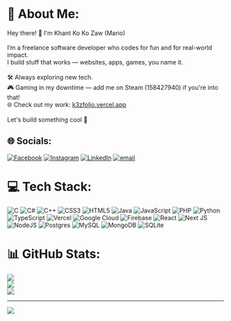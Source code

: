 # 💫 About Me:
Hey there! 👋 I'm Khant Ko Ko Zaw (Mario)<br><br>I’m a freelance software developer who codes for fun and for real-world impact.<br>I build stuff that works — websites, apps, games, you name it.<br><br>🛠️ Always exploring new tech.  <br>🎮 Gaming in my downtime — add me on Steam (158427940) if you're into that!  <br>🌐 Check out my work: [k3zfolio.vercel.app](https://k3zfolio.vercel.app/)<br><br>Let's build something cool 🚀<br>


## 🌐 Socials:
[![Facebook](https://img.shields.io/badge/Facebook-%231877F2.svg?logo=Facebook&logoColor=white)](https://facebook.com/khantko.kozaw.37) [![Instagram](https://img.shields.io/badge/Instagram-%23E4405F.svg?logo=Instagram&logoColor=white)](https://instagram.com/khantko.kozaw.37) [![LinkedIn](https://img.shields.io/badge/LinkedIn-%230077B5.svg?logo=linkedin&logoColor=white)](https://linkedin.com/in/khantkokozaw38) [![email](https://img.shields.io/badge/Email-D14836?logo=gmail&logoColor=white)](mailto:khantkokozawwork@gmail.com) 

# 💻 Tech Stack:
![C](https://img.shields.io/badge/c-%2300599C.svg?style=flat-square&logo=c&logoColor=white) ![C#](https://img.shields.io/badge/c%23-%23239120.svg?style=flat-square&logo=csharp&logoColor=white) ![C++](https://img.shields.io/badge/c++-%2300599C.svg?style=flat-square&logo=c%2B%2B&logoColor=white) ![CSS3](https://img.shields.io/badge/css3-%231572B6.svg?style=flat-square&logo=css3&logoColor=white) ![HTML5](https://img.shields.io/badge/html5-%23E34F26.svg?style=flat-square&logo=html5&logoColor=white) ![Java](https://img.shields.io/badge/java-%23ED8B00.svg?style=flat-square&logo=openjdk&logoColor=white) ![JavaScript](https://img.shields.io/badge/javascript-%23323330.svg?style=flat-square&logo=javascript&logoColor=%23F7DF1E) ![PHP](https://img.shields.io/badge/php-%23777BB4.svg?style=flat-square&logo=php&logoColor=white) ![Python](https://img.shields.io/badge/python-3670A0?style=flat-square&logo=python&logoColor=ffdd54) ![TypeScript](https://img.shields.io/badge/typescript-%23007ACC.svg?style=flat-square&logo=typescript&logoColor=white) ![Vercel](https://img.shields.io/badge/vercel-%23000000.svg?style=flat-square&logo=vercel&logoColor=white) ![Google Cloud](https://img.shields.io/badge/GoogleCloud-%234285F4.svg?style=flat-square&logo=google-cloud&logoColor=white) ![Firebase](https://img.shields.io/badge/firebase-%23039BE5.svg?style=flat-square&logo=firebase) ![React](https://img.shields.io/badge/react-%2320232a.svg?style=flat-square&logo=react&logoColor=%2361DAFB) ![Next JS](https://img.shields.io/badge/Next-black?style=flat-square&logo=next.js&logoColor=white) ![NodeJS](https://img.shields.io/badge/node.js-6DA55F?style=flat-square&logo=node.js&logoColor=white) ![Postgres](https://img.shields.io/badge/postgres-%23316192.svg?style=flat-square&logo=postgresql&logoColor=white) ![MySQL](https://img.shields.io/badge/mysql-4479A1.svg?style=flat-square&logo=mysql&logoColor=white) ![MongoDB](https://img.shields.io/badge/MongoDB-%234ea94b.svg?style=flat-square&logo=mongodb&logoColor=white) ![SQLite](https://img.shields.io/badge/sqlite-%2307405e.svg?style=flat-square&logo=sqlite&logoColor=white)
# 📊 GitHub Stats:
![](https://github-readme-stats.vercel.app/api?username=kkkz76&theme=blueberry&hide_border=true&include_all_commits=true&count_private=true)<br/>
![](https://nirzak-streak-stats.vercel.app/?user=kkkz76&theme=blueberry&hide_border=true)<br/>
![](https://github-readme-stats.vercel.app/api/top-langs/?username=kkkz76&theme=blueberry&hide_border=true&include_all_commits=true&count_private=true&layout=compact)

---
[![](https://visitcount.itsvg.in/api?id=kkkz76&icon=0&color=0)](https://visitcount.itsvg.in)

<!-- Proudly created with GPRM ( https://gprm.itsvg.in ) -->
